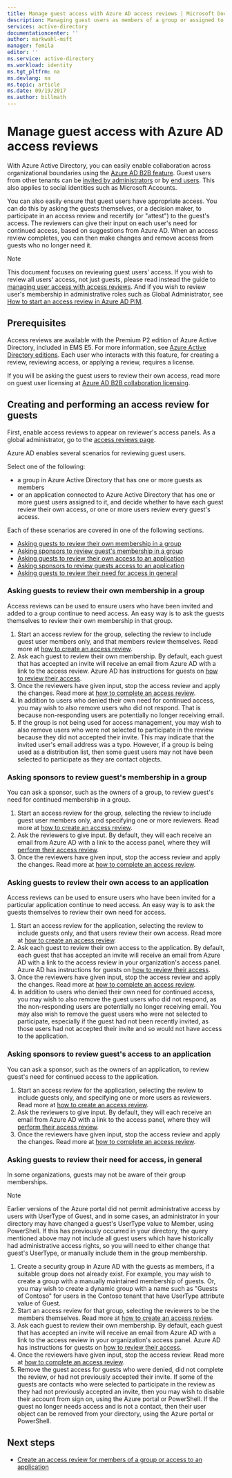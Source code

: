 ```yaml
---
title: Manage guest access with Azure AD access reviews | Microsoft Docs
description: Managing guest users as members of a group or assigned to an application with Azure Active Directory access reviews
services: active-directory
documentationcenter: ''
author: markwahl-msft
manager: femila
editor: ''
ms.service: active-directory
ms.workload: identity
ms.tgt_pltfrm: na
ms.devlang: na
ms.topic: article
ms.date: 09/19/2017
ms.author: billmath
---
```


# Manage guest access with Azure AD access reviews


With Azure Active Directory, you can easily enable collaboration across organizational boundaries using the [Azure AD B2B feature](active-directory-b2b-what-is-azure-ad-b2b.md). Guest users from other tenants can be [invited by administrators](active-directory-b2b-admin-add-users.md) or by [end users](active-directory-b2b-how-it-works.md).  This also applies to social identities such as Microsoft Accounts.

You can also easily ensure that guest users have appropriate access.  You can do this by asking the guests themselves, or a decision maker, to participate in an access review and recertify (or "attest") to the guest's access. The reviewers can give their input on each user's need for continued access, based on suggestions from Azure AD. When an access review completes, you can then make changes and remove access from guests who no longer need it.

> [!NOTE]
> This document focuses on reviewing guest users' access. If you wish to review all users' access, not just guests, please read instead the guide to [managing user access with access reviews](active-directory-azure-ad-controls-manage-user-access-with-access-reviews.md).  And if you wish to review user's membership in administrative roles such as Global Administrator, see [How to start an access review in Azure AD PIM](active-directory-privileged-identity-management-how-to-start-security-review.md). 
>
>

## Prerequisites 

Access reviews are available with the Premium P2 edition of Azure Active Directory, included in EMS E5. For more information, see [Azure Active Directory editions](active-directory-editions.md).  Each user who interacts with this feature, for creating a review, reviewing access, or applying a review, requires a license.  

If you will be asking the guest users to review their own access, read more on guest user licensing at [Azure AD B2B collaboration licensing](active-directory-b2b-licensing.md).

## Creating and performing an access review for guests

First, enable access reviews to appear on reviewer's access panels.  As a global administrator, go to the [access reviews page](https://portal.azure.com/#blade/Microsoft_AAD_ERM/DashboardBlade/). 

Azure AD enables several scenarios for reviewing guest users.  

Select one of the following:
 - a group in Azure Active Directory that has one or more guests as members 
 - or an application connected to Azure Active Directory that has one or more guest users assigned to it, 
and decide whether to have each guest review their own access, or one or more users review every guest's access.

 Each of these scenarios are covered in one of the following sections.

* [Asking guests to review their own membership in a group](#asking-guests-to-review-their-own-membership-in-a-group)
* [Asking sponsors to review guest's membership in a group](#asking-sponsors-to-review-guests-membership-in-a-group)
* [Asking guests to review their own access to an application](#asking-guests-to-review-their-own-access-to-an-application)
* [Asking sponsors to review guests access to an application](#asking-sponsors-to-review-guests-access-to-an-application) 
* [Asking guests to review their need for access in general](#asking-guests-to-review-their-need-for-access-in-general)


### Asking guests to review their own membership in a group

Access reviews can be used to ensure users who have been invited and added to a group continue to need access.  An easy way is to ask the guests themselves to review their own membership in that group.

1. Start an access review for the group, selecting the review to include guest user members only, and that members review themselves. Read more at [how to create an access review](active-directory-azure-ad-controls-create-an-access-review.md).
2. Ask each guest to review their own membership.  By default, each guest that has accepted an invite will receive an email from Azure AD with a link to the access review.  Azure AD has instructions for guests on [how to review their access](active-directory-azure-ad-controls-perform-an-access-review.md).
3. Once the reviewers have given input, stop the access review and apply the changes. Read more at [how to complete an access review](active-directory-azure-ad-controls-complete-an-access-review.md). 
4. In addition to users who denied their own need for continued access, you may wish to also remove users who did not respond.  That is because non-responding users are potentially no longer receiving email.
5. If the group is not being used for access management, you may wish to also remove users who were not selected to participate in the review because they did not accepted their invite.  This may indicate that the invited user's email address was a typo.  However, if a group is being used as a distribution list, then some guest users may not have been selected to participate as they are contact objects.

### Asking sponsors to review guest's membership in a group

You can ask a sponsor, such as the owners of a group, to review guest's need for continued membership in a group.

1. Start an access review for the group, selecting the review to include guest user members only, and specifying one or more reviewers. Read more at [how to create an access review](active-directory-azure-ad-controls-create-an-access-review.md).
2. Ask the reviewers to give input. By default, they will each receive an email from Azure AD with a link to the access panel, where they will [perform their access review](active-directory-azure-ad-controls-perform-an-access-review.md).
3. Once the reviewers have given input, stop the access review and apply the changes. Read more at [how to complete an access review](active-directory-azure-ad-controls-complete-an-access-review.md).

### Asking guests to review their own access to an application

Access reviews can be used to ensure users who have been invited for a particular application continue to need access.  An easy way is to ask the guests themselves to review their own need for access.

1. Start an access review for the application, selecting the review to include guests only, and that users review their own access. Read more at
 [how to create an access review](active-directory-azure-ad-controls-create-an-access-review.md).
2. Ask each guest to review their own access to the application.  By default, each guest that has accepted an invite will receive an email from Azure AD with a link to the access review in your organization's access panel.  Azure AD has instructions for guests on [how to review their access](active-directory-azure-ad-controls-perform-an-access-review.md).
3. Once the reviewers have given input, stop the access review and apply the changes. Read more at [how to complete an access review](active-directory-azure-ad-controls-complete-an-access-review.md).
4. In addition to users who denied their own need for continued access, you may wish to also remove the guest users who did not respond, as the non-responding users are potentially no longer receiving email.  You may also wish to remove the guest users who were not selected to participate, especially if the guest had not been recently invited, as those users had not accepted their invite and so would not have access to the application. 

### Asking sponsors to review guest's access to an application


You can ask a sponsor, such as the owners of an application, to review guest's need for continued access to the application.

1. Start an access review for the application, selecting the review to include guests only, and specifying one or more users as reviewers. Read more at [how to create an access review](active-directory-azure-ad-controls-create-an-access-review.md).
2. Ask the reviewers to give input. By default, they will each receive an email from Azure AD with a link to the access panel, where they will [perform their access review](active-directory-azure-ad-controls-perform-an-access-review.md).
3. Once the reviewers have given input, stop the access review and apply the changes. Read more at [how to complete an access review](active-directory-azure-ad-controls-complete-an-access-review.md).

### Asking guests to review their need for access, in general

In some organizations, guests may not be aware of their group memberships.

> [!NOTE]
> Earlier versions of the Azure portal did not permit administrative access by users with UserType of Guest, and in some cases, an administrator in your directory may have changed a guest's UserType value to Member, using PowerShell.  If this has previously occurred in your directory, the query mentioned above may not include all guest users which have historically had administrative access rights, so you will need to either change that guest's UserType, or manually include them in the group membership.

1. Create a security group in Azure AD with the guests as members, if a suitable group does not already exist.  For example, you may wish to create a group with a manually maintained membership of guests.  Or, you may wish to create a dynamic group with a name such as "Guests of Contoso" for users in the Contoso tenant that have UserType attribute value of Guest.
2. Start an access review for that group, selecting the reviewers to be the members themselves. Read more at [how to create an access review](active-directory-azure-ad-controls-create-an-access-review.md).
3. Ask each guest to review their own membership.  By default, each guest that has accepted an invite will receive an email from Azure AD with a link to the access review in your organization's access panel.  Azure AD has instructions for guests on [how to review their access](active-directory-azure-ad-controls-perform-an-access-review.md).
4. Once the reviewers have given input, stop the access review. Read more at [how to complete an access review](active-directory-azure-ad-controls-complete-an-access-review.md).
5. Remove the guest access for guests who were denied, did not complete the review, or had not previously accepted their invite.   If some of the guests are contacts who were selected to participate in the review as they had not previously accepted an invite, then you may wish to disable their account from sign on, using the Azure portal or PowerShell.  If the guest no longer needs access and is not a contact, then their user object can be removed from your directory, using the Azure portal or PowerShell.

## Next steps

- [Create an access review for members of a group or access to an application](active-directory-azure-ad-controls-create-an-access-review.md)







